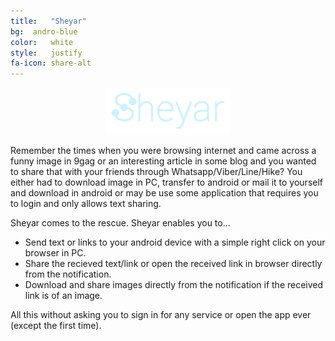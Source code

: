 ```yaml
---
title:	 "Sheyar"
bg:	 andro-blue
color:	 white
style:	 justify
fa-icon: share-alt
---
```

<div style="margin: 0px auto; text-align: center;">
	<img src="img/sheyar_name.png" alt="Sheyar" title="Sheyar" width="200px"/>
</div>

Remember the times when you were browsing internet and came across a funny image in 9gag or an interesting article in some blog and you wanted to share that with your friends through Whatsapp/Viber/Line/Hike? You either had to download image in PC, transfer to android or mail it to yourself and download in android or may be use some application that requires you to login and only allows text sharing.

Sheyar comes to the rescue. Sheyar enables you to…

- Send text or links to your android device with a simple right click on your browser in PC.
- Share the recieved text/link or open the received link in browser directly from the notification.
- Download and share images directly from the notification if the received link is of an image.

All this without asking you to sign in for any service or open the app ever (except the first time).
